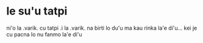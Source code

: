 # le su'u tatpi
ni'o la .varik. cu tatpi  .i la .varik. na birti lo du'u ma kau rinka la'e di'u... kei je cu pacna lo nu fanmo la'e di'u
